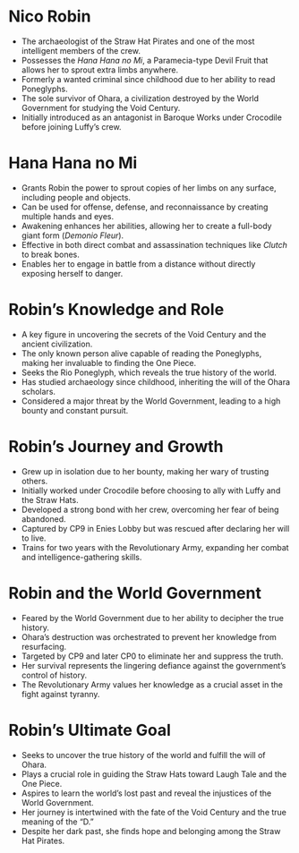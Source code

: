 

# **Nico Robin**

- The archaeologist of the Straw Hat Pirates and one of the most intelligent members of the crew.
- Possesses the _Hana Hana no Mi_, a Paramecia-type Devil Fruit that allows her to sprout extra limbs anywhere.
- Formerly a wanted criminal since childhood due to her ability to read Poneglyphs.
- The sole survivor of Ohara, a civilization destroyed by the World Government for studying the Void Century.
- Initially introduced as an antagonist in Baroque Works under Crocodile before joining Luffy’s crew.

# **Hana Hana no Mi**

- Grants Robin the power to sprout copies of her limbs on any surface, including people and objects.
- Can be used for offense, defense, and reconnaissance by creating multiple hands and eyes.
- Awakening enhances her abilities, allowing her to create a full-body giant form (_Demonio Fleur_).
- Effective in both direct combat and assassination techniques like _Clutch_ to break bones.
- Enables her to engage in battle from a distance without directly exposing herself to danger.

# **Robin’s Knowledge and Role**

- A key figure in uncovering the secrets of the Void Century and the ancient civilization.
- The only known person alive capable of reading the Poneglyphs, making her invaluable to finding the One Piece.
- Seeks the Rio Poneglyph, which reveals the true history of the world.
- Has studied archaeology since childhood, inheriting the will of the Ohara scholars.
- Considered a major threat by the World Government, leading to a high bounty and constant pursuit.

# **Robin’s Journey and Growth**

- Grew up in isolation due to her bounty, making her wary of trusting others.
- Initially worked under Crocodile before choosing to ally with Luffy and the Straw Hats.
- Developed a strong bond with her crew, overcoming her fear of being abandoned.
- Captured by CP9 in Enies Lobby but was rescued after declaring her will to live.
- Trains for two years with the Revolutionary Army, expanding her combat and intelligence-gathering skills.

# **Robin and the World Government**

- Feared by the World Government due to her ability to decipher the true history.
- Ohara’s destruction was orchestrated to prevent her knowledge from resurfacing.
- Targeted by CP9 and later CP0 to eliminate her and suppress the truth.
- Her survival represents the lingering defiance against the government’s control of history.
- The Revolutionary Army values her knowledge as a crucial asset in the fight against tyranny.

# **Robin’s Ultimate Goal**

- Seeks to uncover the true history of the world and fulfill the will of Ohara.
- Plays a crucial role in guiding the Straw Hats toward Laugh Tale and the One Piece.
- Aspires to learn the world’s lost past and reveal the injustices of the World Government.
- Her journey is intertwined with the fate of the Void Century and the true meaning of the “D.”
- Despite her dark past, she finds hope and belonging among the Straw Hat Pirates.